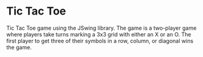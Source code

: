 # Tic Tac Toe 
Tic Tac Toe game using the JSwing library. The game is a two-player game where players take turns marking a 3x3 grid with either an X or an O. The first player to get three of their symbols in a row, column, or diagonal wins the game.
